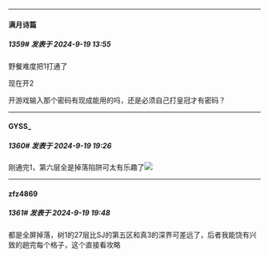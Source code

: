 ﻿
*****

####  满月诗篇  
##### 1359#       发表于 2024-9-19 13:55

野餐难度把1打通了

现在开2

开游戏输入那个密码有现成能用的吗，还是必须自己打皇冠才有密码？


*****

####  GYSS_  
##### 1360#       发表于 2024-9-19 19:26

刚通完1，第六层全是掉落陷阱可太有乐趣了<img src="https://static.saraba1st.com/image/smiley/face2017/217.gif" referrerpolicy="no-referrer">


*****

####  zfz4869  
##### 1361#       发表于 2024-9-19 19:48

都是全屏掉落，树1的27层比SJ的第五区和真3的深界可差远了，后者我能饶有兴致的趟完每个格子，这个直接看攻略

